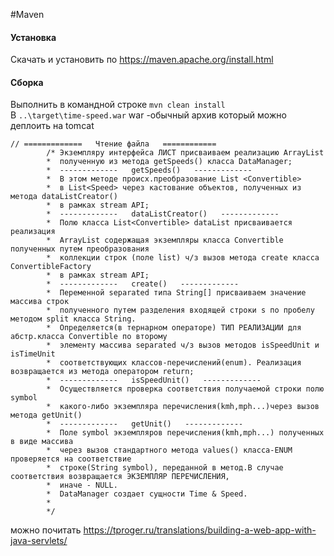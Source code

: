 #Maven 
#### Установка
Скачать и установить по https://maven.apache.org/install.html
#### Сборка
Выполнить в командной строке `mvn clean install` <br>
В `..\target\time-speed.war` war -обычный архив который можно деплоить на tomcat

    // =============   Чтение файла   ============
            /* Экземпляру интерфейса ЛИСТ присваиваем реализацию ArrayList
            *  полученную из метода getSpeeds() класса DataManager;
            *  -------------   getSpeeds()   -------------
            *  В этом методе происх.преобразование List <Convertible>
            *  в List<Speed> через кастование объектов, полученных из метода dataListCreator()
            *  в рамках stream API;
            *  -------------   dataListCreator()   -------------
            *  Полю класса List<Convertible> dataList присваивается реализация
            *  ArrayList содержащая экземпляры класса Convertible полученных путем преобразования
            *  коллекции строк (поле list) ч/з вызов метода create класса ConvertibleFactory
            *  в рамках stream API;
            *  -------------   create()   -------------
            *  Переменной separated типа String[] присваиваем значение массива строк
            *  полученного путем разделения входящей строки s по пробелу методом split класса String.
            *  Определяется(в тернарном операторе) ТИП РЕАЛИЗАЦИИ для абстр.класса Convertible по второму
            *  элементу массива separated ч/з вызов методов isSpeedUnit и isTimeUnit
            *  соответствующих классов-перечислений(enum). Реализация возвращается из метода оператором return;
            *  -------------   isSpeedUnit()   -------------
            *  Осуществляется проверка соответствия получаемой строки полю symbol
            *  какого-либо экземпляра перечисления(kmh,mph...)через вызов метода getUnit()
            *  -------------   getUnit()   -------------
            *  Поле symbol экземпляров перечисления(kmh,mph...) полученных в виде массива
            *  через вызов стандартного метода values() класса-ENUM проверяется на соответствие
            *  строке(String symbol), переданной в метод.В случае соответствия возвращается ЭКЗЕМПЛЯР ПЕРЕЧИСЛЕНИЯ,
            *  иначе - NULL.
            *  DataManager создает сущности Time & Speed.
            *
            */
можно почитать https://tproger.ru/translations/building-a-web-app-with-java-servlets/